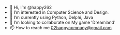 - 👋 Hi, I’m @happy262
- 👀 I’m interested in Computer Science and Design.
- 🌱 I’m currently using Python, Delphi, Java
- 💞️ I’m looking to collaborate on My game 'Dreamland'
- 📫 How to reach me 02happycompany@gmail.com

<!---
happy262/happy262 is a ✨ special ✨ repository because its `README.md` (this file) appears on your GitHub profile.
You can click the Preview link to take a look at your changes.
--->
